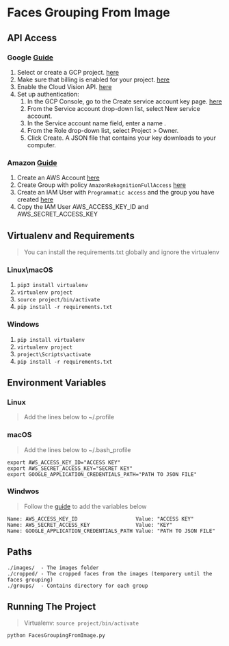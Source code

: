 # **Faces Grouping From Image**
## **API Access**
### Google [Guide](https://cloud.google.com/vision/docs/quickstart-client-libraries)
1. Select or create a GCP project. [here](https://console.cloud.google.com/cloud-resource-manager?_ga=2.215698846.-822335999.1544290095)
2. Make sure that billing is enabled for your project. [here](https://cloud.google.com/billing/docs/how-to/modify-project)
3. Enable the Cloud Vision API. [here](https://console.cloud.google.com/flows/enableapi?apiid=vision-json.googleapis.com&_ga=2.105122826.-822335999.1544290095)
4. Set up authentication:
   1. In the GCP Console, go to the Create service account key page. [here](https://console.cloud.google.com/apis/credentials/serviceaccountkey?_ga=2.52249888.-822335999.1544290095)
   2. From the Service account drop-down list, select New service account.
   3. In the Service account name field, enter a name .
   4. From the Role drop-down list, select Project > Owner.
   5. Click Create. A JSON file that contains your key downloads to your computer.

### Amazon [Guide](https://docs.aws.amazon.com/rekognition/latest/dg/setting-up.html)
1. Create an AWS Account [here](https://aws.amazon.com/)
2. Create Group with policy `AmazonRekognitionFullAccess` [here](https://console.aws.amazon.com/iam/home#/groups)
3. Create an IAM User with `Programmatic access` and the group you have created [here](https://console.aws.amazon.com/iam/home#/users)
4. Copy the IAM User AWS_ACCESS_KEY_ID and AWS_SECRET_ACCESS_KEY


## **Virtualenv and Requirements**
> You can install the requirements.txt globally and ignore the virtualenv

### Linux\macOS
1. ```pip3 install virtualenv```
2. ```virtualenv project```
3. ```source project/bin/activate```
4. ```pip install -r requirements.txt```

### Windows
1. ```pip install virtualenv```
2. ```virtualenv project```
3. ```project\Scripts\activate```
4. ```pip install -r requirements.txt```

## **Environment Variables**
### Linux
> Add the lines below to ~/.profile

### macOS
> Add the lines below to ~/.bash_profile

```
export AWS_ACCESS_KEY_ID="ACCESS KEY"
export AWS_SECRET_ACCESS_KEY="SECRET KEY"
export GOOGLE_APPLICATION_CREDENTIALS_PATH="PATH TO JSON FILE"
```

### Windwos
> Follow the [guide](http://www.forbeslindesay.co.uk/post/42833119552/permanently-set-environment-variables-on-windows) to add the variables below

```
Name: AWS_ACCESS_KEY_ID                   Value: "ACCESS KEY"
Name: AWS_SECRET_ACCESS_KEY               Value: "KEY"
Name: GOOGLE_APPLICATION_CREDENTIALS_PATH Value: "PATH TO JSON FILE"
```

## **Paths**
```
./images/  - The images folder
./cropped/ - The cropped faces from the images (temporery until the faces grouping)
./groups/  - Contains directory for each group
```

## **Running The Project**
>  Virtualenv: ```source project/bin/activate```

```python FacesGroupingFromImage.py```
